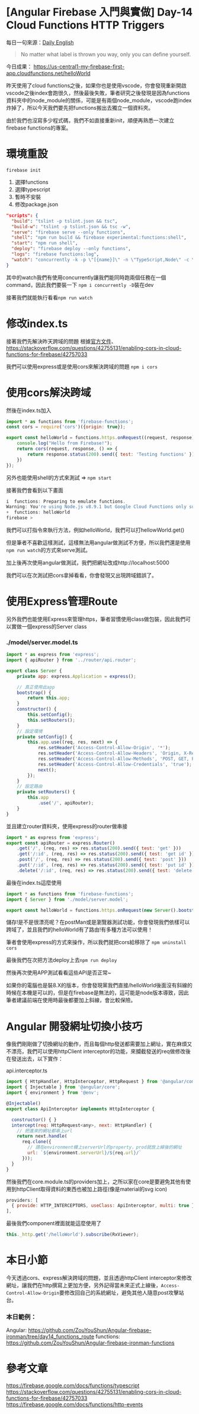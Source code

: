 # [Angular Firebase 入門與實做] Day-14 Cloud Functions HTTP Triggers

每日一句來源：[Daily English](https://play.google.com/store/apps/details?id=net.eocbox.dailysentence)

> No matter what label is thrown you way, only you can define yourself.

今日成果： https://us-central1-my-firebase-first-app.cloudfunctions.net/helloWorld

昨天使用了cloud functions之後，如果你也是使用vscode，你會發現重新開啟vscode之後index會跑很久，然後最後失敗，筆者研究之後發現是因為functions資料夾中的node_module的關係，可能是有兩個node_module，vscode跑index炸掉了，所以今天我們要先把functions搬出去獨立一個資料夾。

由於我們也沒寫多少程式碼，我們不如直接重新init，順便再熟悉一次建立firebase functions的專案。

# 環境重設

`firebase init`
1. 選擇functions
2. 選擇typescript
3. 暫時不安裝
4. 修改package.json 
```json
"scripts": {
  "build": "tslint -p tslint.json && tsc",
  "build-w": "tslint -p tslint.json && tsc -w",
  "serve": "firebase serve --only functions",
  "shell": "npm run build && firebase experimental:functions:shell",
  "start": "npm run shell",
  "deploy": "firebase deploy --only functions",
  "logs": "firebase functions:log",
  "watch": "concurrently -k -p \"[{name}]\" -n \"TypeScript,Node\" -c \"yellow.bold,cyan.bold,green.bold\" \"npm run build-w\" \"npm run serve\""
}
```

其中的watch我們有使用concurrently讓我們能同時跑兩個任務在一個command，因此我們要裝一下
`npm i concurrently -D`裝在dev

接著我們就能執行看看`npm run watch`

# 修改index.ts

接著我們先解決昨天跨域的問題
根據[官方文件](https://firebase.google.com/docs/functions/http-events)、
https://stackoverflow.com/questions/42755131/enabling-cors-in-cloud-functions-for-firebase/42757033

我們可以使用express或是使用cors來解決跨域的問題 
`npm i cors`

# 使用cors解決跨域

然後在index.ts加入
```js
import * as functions from 'firebase-functions';
const cors = require('cors')({origin: true});

export const helloWorld = functions.https.onRequest((request, response) => {
    console.log("Hello from Firebase!");
    return cors(request, response, () => {
        return response.status(200).send({ test: 'Testing functions' });
    })
});
```

另外也能使用shell的方式來測試 => `npm start`

接著我們會看到以下畫面
```js
i  functions: Preparing to emulate functions.
Warning: You're using Node.js v8.9.1 but Google Cloud Functions only supports v6.11.5.
+  functions: helloWorld
firebase >
```
我們可以打指令來執行方法，例如helloWorld，我們可以打hellowWorld.get()

但是筆者不喜歡這樣測試，這樣無法用angular做測試不方便，所以我們還是使用`npm run watch`的方式來serve測試。

加上後再次使用angular做測試，我們把網址改成http://localhost:5000

我們可以在次測試把cors拿掉看看，你會發現又出現跨域錯誤了。

# 使用Express管理Route

另外我們也能使用Express來管理https，筆者習慣使用class做包裝，因此我們可以實做一個express的Server class

### ./model/server.model.ts
```js
import * as express from 'express';
import { apiRouter } from '../router/api.router';

export class Server {
    private app: express.Application = express();

    // 真正使用此app
    bootstrap() {
        return this.app;
    }
    constructor() {
        this.setConfig();
        this.setRouters();
    }
    // 設定環境
    private setConfig() {
        this.app.use((req, res, next) => {
            res.setHeader('Access-Control-Allow-Origin', '*');
            res.setHeader('Access-Control-Allow-Headers', 'Origin, X-Requested-With, Content-Type, Accept, Authorization');
            res.setHeader('Access-Control-Allow-Methods', 'POST, GET, PATCH, DELETE, OPTIONS');
            res.setHeader('Access-Control-Allow-Credentials', 'true');
            next();
        });
    }
    // 設定路由
    private setRouters() {
        this.app
            .use('/', apiRouter);
    }
}
```
並且建立router資料夾，使用express的router做串接

```js
import * as express from 'express';
export const apiRouter = express.Router()
    .get('/', (req, res) => res.status(200).send({ test: 'get' }))
    .get('/:id', (req, res) => res.status(200).send({ test: 'get id' }))
    .post('/', (req, res) => res.status(200).send({ test: 'post' }))
    .put('/:id', (req, res) => res.status(200).send({ test: 'put id' }))
    .delete('/:id', (req, res) => res.status(200).send({ test: 'delete id' }))
```

最後在index.ts這麼使用
```js
import * as functions from 'firebase-functions';
import { Server } from './model/server.model';

export const helloWorld = functions.https.onRequest(new Server().bootstrap());
```

儲存!是不是很漂亮呢？在postMan或是瀏覽器測試功能，你會發現我們依樣可以跨域了，並且我們的helloWorld有了路由!有多種方法可以使用！

筆者會使用express的方式來操作，所以我們就把cors給移除了 `npm uninstall cors`

最後我們在次把方法deploy上去`npm run deploy`

然後再次使用APP測試看看這些API是否正常~

如果你的電腦也是裝8.X的版本，你會發現黨我們直接/helloWorld後面沒有斜線的時候在本機是可以的，但是在firebase是無法的，這可能是node版本導致，因此筆者建議前端在使用時最後都要加上斜線，會比較保險。

# Angular 開發網址切換小技巧

像我們剛剛做了切換網址的動作，而且每個http發送都需要加上網址，實在麻煩又不漂亮，我們可以使用httpClient interceptor的功能，來攔截發送的req做修改後在發送出去，以下實作：

api.interceptor.ts
```js
import { HttpHandler, HttpInterceptor, HttpRequest } from '@angular/common/http';
import { Injectable } from '@angular/core';
import { environment } from '@env';

@Injectable()
export class ApiInterceptor implements HttpInterceptor {

  constructor() { }
  intercept(req: HttpRequest<any>, next: HttpHandler) {
    // 把進來的網址都串上url
    return next.handle(
      req.clone({
        // 請在environment機上serverUrl的property，prod就放上線後的網址
        url: `${environment.serverUrl}/${req.url}/` 
      }));
  }
}
```

然後我們在core.module.ts的providers加上，之所以家在core是要避免其他有使用到httpClient取得資料的東西也被加上路徑(像是material的svg icon)
```js
providers: [
  { provide: HTTP_INTERCEPTORS, useClass: ApiInterceptor, multi: true },
],
```

最後我們component裡面就能這麼使用了
```js
this._http.get('/helloWorld').subscribe(RxViewer);
```

# 本日小節
今天透過cors、express解決跨域的問題，並且透過httpClient interceptor來修改網址，讓我們在http撰寫上更加方便，另外記得當未來正式上線後，`Access-Control-Allow-Origin`要修改回自己的系統網址，避免其他人隨意post攻擊站台。

### 本日範例：

Angular: https://github.com/ZouYouShun/Angular-firebase-ironman/tree/day14_functions_route
functions: https://github.com/ZouYouShun/Angular-firebase-ironman-functions

# 參考文章
https://firebase.google.com/docs/functions/typescript
https://stackoverflow.com/questions/42755131/enabling-cors-in-cloud-functions-for-firebase/42757033
https://firebase.google.com/docs/functions/http-events
